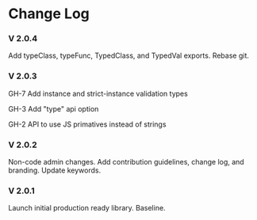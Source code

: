 # Change Log

### V 2.0.4
Add typeClass, typeFunc, TypedClass, and TypedVal exports.
Rebase git.

### V 2.0.3
GH-7 Add instance and strict-instance validation types

GH-3 Add "type" api option

GH-2 API to use JS primatives instead of strings

### V 2.0.2
Non-code admin changes. Add contribution guidelines, change log, and branding. Update keywords.

### V 2.0.1
Launch initial production ready library. Baseline.
